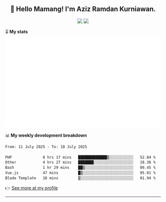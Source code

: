 <h2 align="center">👋 Hello Mamang! I'm Aziz Ramdan Kurniawan.</h2>  
<p align="center">
  <img src="https://komarev.com/ghpvc/?username=azizramdan">
  <img src="https://wakatime.com/badge/user/90056fa0-4c31-4eca-954e-2a3ac05896f9.svg">
</p>
    
⏳ **My stats**  
![](https://raw.githubusercontent.com/azizramdan/github-stats/master/generated/overview.svg#gh-dark-mode-only)

📊 **My weekly development breakdown**
<!--START_SECTION:waka-->

```txt
From: 11 July 2025 - To: 18 July 2025

PHP              8 hrs 17 mins   █████████████▒░░░░░░░░░░░   52.84 %
Other            4 hrs 27 mins   ███████░░░░░░░░░░░░░░░░░░   28.36 %
Bash             1 hr 29 mins    ██▒░░░░░░░░░░░░░░░░░░░░░░   09.45 %
Vue.js           47 mins         █▒░░░░░░░░░░░░░░░░░░░░░░░   05.01 %
Blade Template   18 mins         ▒░░░░░░░░░░░░░░░░░░░░░░░░   01.94 %
```

<!--END_SECTION:waka-->
👉 [See more at my profile](https://wakatime.com/@azizramdan)
***
